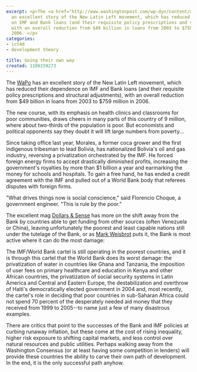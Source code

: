 ```yaml
---
excerpt: <p>The <a href="http://www.washingtonpost.com/wp-dyn/content/article/2007/08/02/AR2007080202557_pf.html">WaPo</a>  has
  an excellent story of the New Latin Left movement, which has reduced their dependence
  on IMF and Bank loans (and their requisite policy prescriptions and structural adjustments),
  with an overall reduction from $49 billion in loans from 2003 to $759 million in
  2006. </p>
categories:
- ict4d
- development theory

title: Going their own way
created: 1186159273
---
```

<p>The <a href="http://www.washingtonpost.com/wp-dyn/content/article/2007/08/02/AR2007080202557_pf.html">WaPo</a>  has an excellent story of the New Latin Left movement, which has reduced their dependence on IMF and Bank loans (and their requisite policy prescriptions and structural adjustments), with an overall reduction from $49 billion in loans from 2003 to $759 million in 2006. </p>

The new course, with its emphasis on health clinics and classrooms for poor communities, draws cheers in many parts of this country of 9 million, where about two-thirds of the population is poor. But economists and political opponents say they doubt it will lift large numbers from poverty...

<p>Since taking office last year, Morales, a former coca grower and the first indigenous tribesman to lead Bolivia, has nationalized Bolivia's oil and gas industry, reversing a privatization orchestrated by the IMF. He forced foreign energy firms to accept drastically diminished profits, increasing the government's royalties by more than $1 billion a year and earmarking the money for schools and hospitals. To gain a free hand, he has ended a credit agreement with the IMF and pulled out of a World Bank body that referees disputes with foreign firms.</p>

<p>"What drives things now is social conscience," said Florencio Choque, a government engineer. "This is rule by the poor."</p>

<p>The excellent mag <a href="http://www.dollarsandsense.org/archives/2007/0707toc.html">Dollars & Sense</a> has more on the shift away from the Bank by countries able to get funding from other sources (often Venezuela or China), leaving unfortunately the poorest and least capable nations still under the tutelage of the Bank, or as <a href="http://www.cepr.net/index.php?option=com_content&task=view&id=1192&Itemid=45l">Mark Weisbrot</a> puts it, the Bank is most active where it can do the most damage:</p>

The IMF/World Bank cartel is still operating in the poorest countries, and it is through this cartel that the World Bank does its worst damage: the privatization of water in countries like Ghana and Tanzania, the imposition of user fees on primary healthcare and education in Kenya and other African countries, the privatization of social security systems in Latin America and Central and Eastern Europe, the destabilization and overthrow of Haiti's democratically elected government in 2004 and, most recently, the cartel's role in deciding that poor countries in sub-Saharan Africa could not spend 70 percent of the desperately needed aid money that they received from 1999 to 2005--to name just a few of many disastrous examples.

<p>There are critics that point to the successes of the Bank and IMF policies at curbing runaway inflation, but these come at the cost of rising inequality, higher risk exposure to shifting capital markets, and less control over natural resources and public utilities.  Perhaps walking away from the Washington Consensus (or at least having some competition in lenders) will provide these countries the ability to carve their own path of development.  In the end, it is the only successful path anyhow.</p>
